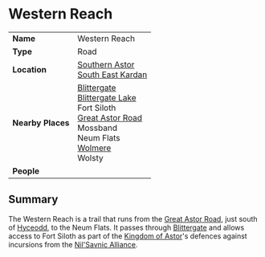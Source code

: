 # Western Reach

|||
| --- | --- |
| **Name** | Western Reach | place.4
| **Type** | Road |
| **Location** | [Southern Astor](../regions/southern-astor.md)<br>[South East Kardan](../regions/south-east-kardan.md) |
| **Nearby Places** | [Blittergate](../towns/blittergate.md)<br>[Blittergate Lake](../rivers-lakes/blittergate-lake.md)<br>Fort Siloth<br>[Great Astor Road](great-astor-road.md)<br>Mossband<br>Neum Flats<br>[Wolmere](../rivers-lakes/wolmere.md)<br>Wolsty |
| **People** | |

## Summary

The Western Reach is a trail that runs from the [Great Astor Road](great-astor-road.md), just south of [Hyceodd](../towns/hyceodd.md), to the Neum Flats. It passes through [Blittergate](../towns/blittergate.md) and allows access to Fort Siloth as part of the [Kingdom of Astor](../../civilisations/kingdom-of-astor/kingdom-of-astor.md)'s defences against incursions from the [Nil'Savnic Alliance](../../civilisations/nilsavnic-alliance/nilsavnic-alliance.md).
